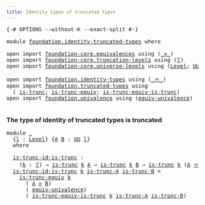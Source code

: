 ```yaml
---
title: Identity types of truncated types
---
```


<pre class="Agda"><a id="59" class="Symbol">{-#</a> <a id="63" class="Keyword">OPTIONS</a> <a id="71" class="Pragma">--without-K</a> <a id="83" class="Pragma">--exact-split</a> <a id="97" class="Symbol">#-}</a>

<a id="102" class="Keyword">module</a> <a id="109" href="foundation.identity-truncated-types.html" class="Module">foundation.identity-truncated-types</a> <a id="145" class="Keyword">where</a>

<a id="152" class="Keyword">open</a> <a id="157" class="Keyword">import</a> <a id="164" href="foundation-core.equivalences.html" class="Module">foundation-core.equivalences</a> <a id="193" class="Keyword">using</a> <a id="199" class="Symbol">(</a><a id="200" href="foundation-core.equivalences.html#1621" class="Function Operator">_≃_</a><a id="203" class="Symbol">)</a>
<a id="205" class="Keyword">open</a> <a id="210" class="Keyword">import</a> <a id="217" href="foundation-core.truncation-levels.html" class="Module">foundation-core.truncation-levels</a> <a id="251" class="Keyword">using</a> <a id="257" class="Symbol">(</a><a id="258" href="foundation-core.truncation-levels.html#395" class="Datatype">𝕋</a><a id="259" class="Symbol">)</a>
<a id="261" class="Keyword">open</a> <a id="266" class="Keyword">import</a> <a id="273" href="foundation-core.universe-levels.html" class="Module">foundation-core.universe-levels</a> <a id="305" class="Keyword">using</a> <a id="311" class="Symbol">(</a><a id="312" href="Agda.Primitive.html#597" class="Postulate">Level</a><a id="317" class="Symbol">;</a> <a id="319" href="foundation-core.universe-levels.html#235" class="Primitive">UU</a><a id="321" class="Symbol">;</a> <a id="323" href="Agda.Primitive.html#810" class="Primitive Operator">_⊔_</a><a id="326" class="Symbol">)</a>

<a id="329" class="Keyword">open</a> <a id="334" class="Keyword">import</a> <a id="341" href="foundation.identity-types.html" class="Module">foundation.identity-types</a> <a id="367" class="Keyword">using</a> <a id="373" class="Symbol">(</a><a id="374" href="foundation-core.identity-types.html#1865" class="Function Operator">_＝_</a><a id="377" class="Symbol">)</a>
<a id="379" class="Keyword">open</a> <a id="384" class="Keyword">import</a> <a id="391" href="foundation.truncated-types.html" class="Module">foundation.truncated-types</a> <a id="418" class="Keyword">using</a>
  <a id="426" class="Symbol">(</a> <a id="428" href="foundation-core.truncated-types.html#1741" class="Function">is-trunc</a><a id="436" class="Symbol">;</a> <a id="438" href="foundation-core.truncated-types.html#4374" class="Function">is-trunc-equiv</a><a id="452" class="Symbol">;</a> <a id="454" href="foundation-core.truncated-types.html#12647" class="Function">is-trunc-equiv-is-trunc</a><a id="477" class="Symbol">)</a>
<a id="479" class="Keyword">open</a> <a id="484" class="Keyword">import</a> <a id="491" href="foundation.univalence.html" class="Module">foundation.univalence</a> <a id="513" class="Keyword">using</a> <a id="519" class="Symbol">(</a><a id="520" href="foundation-core.univalence.html#2233" class="Function">equiv-univalence</a><a id="536" class="Symbol">)</a>

</pre>
### The type of identity of truncated types is truncated

<pre class="Agda"><a id="610" class="Keyword">module</a> <a id="617" href="foundation.identity-truncated-types.html#617" class="Module">_</a>
  <a id="621" class="Symbol">{</a><a id="622" href="foundation.identity-truncated-types.html#622" class="Bound">l</a> <a id="624" class="Symbol">:</a> <a id="626" href="Agda.Primitive.html#597" class="Postulate">Level</a><a id="631" class="Symbol">}</a> <a id="633" class="Symbol">{</a><a id="634" href="foundation.identity-truncated-types.html#634" class="Bound">A</a> <a id="636" href="foundation.identity-truncated-types.html#636" class="Bound">B</a> <a id="638" class="Symbol">:</a> <a id="640" href="foundation-core.universe-levels.html#235" class="Primitive">UU</a> <a id="643" href="foundation.identity-truncated-types.html#622" class="Bound">l</a><a id="644" class="Symbol">}</a>
  <a id="648" class="Keyword">where</a>

  <a id="657" href="foundation.identity-truncated-types.html#657" class="Function">is-trunc-id-is-trunc</a> <a id="678" class="Symbol">:</a>
    <a id="684" class="Symbol">(</a><a id="685" href="foundation.identity-truncated-types.html#685" class="Bound">k</a> <a id="687" class="Symbol">:</a> <a id="689" href="foundation-core.truncation-levels.html#395" class="Datatype">𝕋</a><a id="690" class="Symbol">)</a> <a id="692" class="Symbol">→</a> <a id="694" href="foundation-core.truncated-types.html#1741" class="Function">is-trunc</a> <a id="703" href="foundation.identity-truncated-types.html#685" class="Bound">k</a> <a id="705" href="foundation.identity-truncated-types.html#634" class="Bound">A</a> <a id="707" class="Symbol">→</a> <a id="709" href="foundation-core.truncated-types.html#1741" class="Function">is-trunc</a> <a id="718" href="foundation.identity-truncated-types.html#685" class="Bound">k</a> <a id="720" href="foundation.identity-truncated-types.html#636" class="Bound">B</a> <a id="722" class="Symbol">→</a> <a id="724" href="foundation-core.truncated-types.html#1741" class="Function">is-trunc</a> <a id="733" href="foundation.identity-truncated-types.html#685" class="Bound">k</a> <a id="735" class="Symbol">(</a><a id="736" href="foundation.identity-truncated-types.html#634" class="Bound">A</a> <a id="738" href="foundation-core.identity-types.html#1865" class="Function Operator">＝</a> <a id="740" href="foundation.identity-truncated-types.html#636" class="Bound">B</a><a id="741" class="Symbol">)</a>
  <a id="745" href="foundation.identity-truncated-types.html#657" class="Function">is-trunc-id-is-trunc</a> <a id="766" href="foundation.identity-truncated-types.html#766" class="Bound">k</a> <a id="768" href="foundation.identity-truncated-types.html#768" class="Bound">is-trunc-A</a> <a id="779" href="foundation.identity-truncated-types.html#779" class="Bound">is-trunc-B</a> <a id="790" class="Symbol">=</a>
    <a id="796" href="foundation-core.truncated-types.html#4374" class="Function">is-trunc-equiv</a> <a id="811" href="foundation.identity-truncated-types.html#766" class="Bound">k</a>
      <a id="819" class="Symbol">(</a> <a id="821" href="foundation.identity-truncated-types.html#634" class="Bound">A</a> <a id="823" href="foundation-core.equivalences.html#1621" class="Function Operator">≃</a> <a id="825" href="foundation.identity-truncated-types.html#636" class="Bound">B</a><a id="826" class="Symbol">)</a>
      <a id="834" class="Symbol">(</a> <a id="836" href="foundation-core.univalence.html#2233" class="Function">equiv-univalence</a><a id="852" class="Symbol">)</a>
      <a id="860" class="Symbol">(</a> <a id="862" href="foundation-core.truncated-types.html#12647" class="Function">is-trunc-equiv-is-trunc</a> <a id="886" href="foundation.identity-truncated-types.html#766" class="Bound">k</a> <a id="888" href="foundation.identity-truncated-types.html#768" class="Bound">is-trunc-A</a> <a id="899" href="foundation.identity-truncated-types.html#779" class="Bound">is-trunc-B</a><a id="909" class="Symbol">)</a>
</pre>